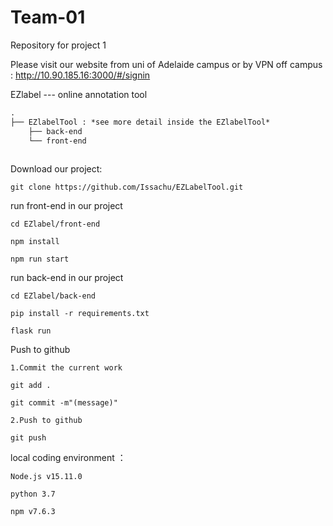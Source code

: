 # Team-01
Repository for project 1 

Please visit our website from uni of Adelaide campus or by VPN off campus : http://10.90.185.16:3000/#/signin

EZlabel --- online annotation tool

```markdown
.
├── EZlabelTool : *see more detail inside the EZlabelTool*
    ├── back-end
    └── front-end
 

```

Download our project:

```
git clone https://github.com/Issachu/EZLabelTool.git
```

run front-end in our project

```
cd EZlabel/front-end

npm install

npm run start
```

run back-end in our project

```
cd EZlabel/back-end

pip install -r requirements.txt

flask run
```

Push to github
```
1.Commit the current work

git add .

git commit -m"(message)"

2.Push to github

git push
```

local coding environment ：

```
Node.js v15.11.0

python 3.7

npm v7.6.3
```

